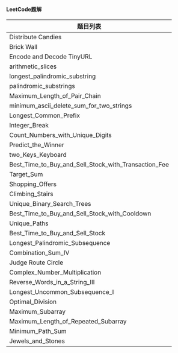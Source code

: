 #### LeetCode题解

| 题目列表                                             |
| ---------------------------------------------------- |
| Distribute Candies                                   |
| Brick Wall                                           |
| Encode and Decode TinyURL                            |
| arithmetic_slices                                    |
| longest_palindromic_substring                        |
| palindromic_substrings                               |
| Maximum_Length_of_Pair_Chain                         |
| minimum_ascii_delete_sum_for_two_strings             |
| Longest_Common_Prefix                                |
| Integer_Break                                        |
| Count_Numbers_with_Unique_Digits                     |
| Predict_the_Winner                                   |
| two_Keys_Keyboard                                    |
| Best_Time_to_Buy_and_Sell_Stock_with_Transaction_Fee |
| Target_Sum                                           |
| Shopping_Offers                                      |
| Climbing_Stairs                                      |
| Unique_Binary_Search_Trees                           |
| Best_Time_to_Buy_and_Sell_Stock_with_Cooldown        |
| Unique_Paths                                         |
| Best_Time_to_Buy_and_Sell_Stock                      |
| Longest_Palindromic_Subsequence                      |
| Combination_Sum_IV                                   |
| Judge Route Circle                                   |
| Complex_Number_Multiplication                        |
| Reverse_Words_in_a_String_III                        |
| Longest_Uncommon_Subsequence_I                       |
| Optimal_Division                                     |
| Maximum_Subarray                                     |
| Maximum_Length_of_Repeated_Subarray                  |
| Minimum_Path_Sum                                     |
| Jewels_and_Stones                                    |
